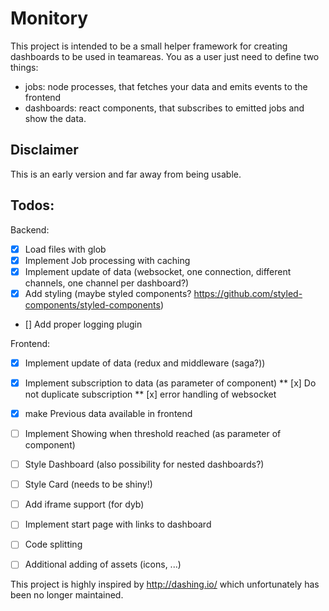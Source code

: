Monitory
=============

This project is intended to be a small helper framework for creating dashboards to be used in teamareas.
You as a user just need to define two things: 
* jobs: node processes, that fetches your data and emits events to the frontend 
* dashboards: react components, that subscribes to emitted jobs and show the data.
 
Disclaimer
------------
This is an early version and far away from being usable. 


Todos:
---------

Backend:
* [x] Load files with glob 
* [x] Implement Job processing with caching
* [x] Implement update of data (websocket, one connection, different channels, one channel per dashboard?)
* [x] Add styling (maybe styled components? https://github.com/styled-components/styled-components)
* [] Add proper logging plugin

Frontend:
* [x] Implement update of data (redux and middleware (saga?))
* [x] Implement subscription to data (as parameter of component)
** [x] Do not duplicate subscription
** [x] error handling of websocket 
* [x] make Previous data available in frontend
* [ ] Implement Showing when threshold reached (as parameter of component)
* [ ] Style Dashboard (also possibility for nested dashboards?)
* [ ] Style Card (needs to be shiny!)
* [ ] Add iframe support (for dyb) 
* [ ] Implement start page with links to dashboard
* [ ] Code splitting
* [ ] Additional adding of assets (icons, ...)


This project is highly inspired by http://dashing.io/ which unfortunately has been no longer maintained. 